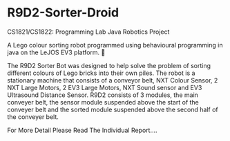 # R9D2-Sorter-Droid
CS1821/CS1822: Programming Lab Java Robotics Project

A Lego colour sorting robot programmed using behavioural programming in java on the LeJOS EV3 platform. 🤖

The R9D2 Sorter Bot was designed to help solve the problem of sorting different colours of Lego bricks into their own piles. The robot is a stationary machine that consists of a conveyor belt, NXT Colour Sensor, 2 NXT Large Motors, 2 EV3 Large Motors, NXT Sound sensor and EV3 Ultrasound Distance Sensor. R9D2 consists of 3 modules, the main conveyer belt, the sensor module suspended above the start of the conveyer belt and the sorted module suspended above the second half of the conveyer belt. 

For More Detail Please Read The Individual Report....
